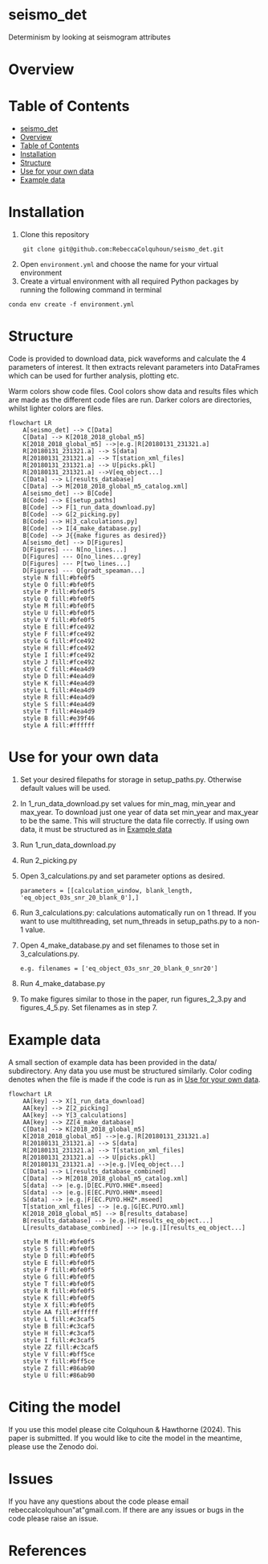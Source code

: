 # seismo_det
Determinism by looking at seismogram attributes

# Overview

# Table of Contents

- [seismo\_det](#seismo_det)
- [Overview](#overview)
- [Table of Contents](#table-of-contents)
- [Installation](#installation)
- [Structure](#structure)
- [Use for your own data](#use-for-your-own-data)
- [Example data](#example-data)




# Installation

1. Clone this repository
```
    git clone git@github.com:RebeccaColquhoun/seismo_det.git
```
2. Open `environment.yml` and choose the name for your virtual environment
3. Create a virtual environment with all required Python packages by running the following command in terminal
```
conda env create -f environment.yml
```

# Structure

Code is provided to download data, pick waveforms and calculate the 4 parameters of interest. It then extracts relevant parameters into DataFrames which can be used for further analysis, plotting etc.

Warm colors show code files. Cool colors show data and results files which are made as the different code files are run.
Darker colors are directories, whilst lighter colors are files.

```mermaid
flowchart LR
    A[seismo_det] --> C[Data]
    C[Data] --> K[2018_2018_global_m5]
    K[2018_2018_global_m5] -->|e.g.|R[20180131_231321.a]
    R[20180131_231321.a] --> S[data]
    R[20180131_231321.a] --> T[station_xml_files]
    R[20180131_231321.a] --> U[picks.pkl]
    R[20180131_231321.a] -->V[eq_object...]
    C[Data] --> L[results_database]
    C[Data] --> M[2018_2018_global_m5_catalog.xml]
    A[seismo_det] --> B[Code]
    B[Code] --> E[setup_paths]
    B[Code] --> F[1_run_data_download.py]
    B[Code] --> G[2_picking.py]
    B[Code] --> H[3_calculations.py]
    B[Code] --> I[4_make_database.py]
    B[Code] --> J{{make figures as desired}}
    A[seismo_det] --> D[Figures]
    D[Figures] --- N[no_lines...]
    D[Figures] --- O[no_lines...grey]
    D[Figures] --- P[two_lines...]
    D[Figures] --- Q[gradt_speaman...]
    style N fill:#bfe0f5
    style O fill:#bfe0f5
    style P fill:#bfe0f5
    style Q fill:#bfe0f5
    style M fill:#bfe0f5
    style U fill:#bfe0f5
    style V fill:#bfe0f5
    style E fill:#fce492
    style F fill:#fce492
    style G fill:#fce492
    style H fill:#fce492
    style I fill:#fce492
    style J fill:#fce492
    style C fill:#4ea4d9
    style D fill:#4ea4d9
    style K fill:#4ea4d9
    style L fill:#4ea4d9
    style R fill:#4ea4d9
    style S fill:#4ea4d9
    style T fill:#4ea4d9
    style B fill:#e39f46
    style A fill:#ffffff
```


# Use for your own data
1. Set your desired filepaths for storage in setup_paths.py. Otherwise default values will be used.
2. In 1_run_data_download.py set values for min_mag, min_year and max_year. To download just one year of data set min_year and max_year to be the same. This will structure the data file correctly. If using own data, it must be structured as in [Example data](#example-data)
3. Run 1_run_data_download.py
4. Run 2_picking.py
5. Open 3_calculations.py and set parameter options as desired.
   
   ```parameters = [[calculation_window, blank_length, 'eq_object_03s_snr_20_blank_0'],]```

7. Run 3_calculations.py: calculations automatically run on 1 thread. If you want to use multithreading, set num_threads in setup_paths.py to a non-1 value.
8. Open 4_make_database.py and set filenames to those set in 3_calculations.py.
   
   ```e.g. filenames = ['eq_object_03s_snr_20_blank_0_snr20']```

10. Run 4_make_database.py
11. To make figures similar to those in the paper, run figures_2_3.py and figures_4_5.py. Set filenames as in step 7.

# Example data
A small section of example data has been provided in the data/ subdirectory. Any data you use must be structured similarly. Color coding denotes when the file is made if the code is run as in [Use for your own data](#use-for-your-own-data). 
```mermaid
flowchart LR
    AA[key] --> X[1_run_data_download]
    AA[key] --> Z[2_picking]
    AA[key] --> Y[3_calculations]
    AA[key] --> ZZ[4_make_database]
    C[Data] --> K[2018_2018_global_m5]
    K[2018_2018_global_m5] -->|e.g.|R[20180131_231321.a]
    R[20180131_231321.a] --> S[data]
    R[20180131_231321.a] --> T[station_xml_files]
    R[20180131_231321.a] --> U[picks.pkl]
    R[20180131_231321.a] -->|e.g.|V[eq_object...]
    C[Data] --> L[results_database_combined]
    C[Data] --> M[2018_2018_global_m5_catalog.xml]
    S[data] --> |e.g.|D[EC.PUYO.HHE*.mseed]
    S[data] --> |e.g.|E[EC.PUYO.HHN*.mseed]
    S[data] --> |e.g.|F[EC.PUYO.HHZ*.mseed]
    T[station_xml_files] --> |e.g.|G[EC.PUYO.xml]
    K[2018_2018_global_m5] --> B[results_database]
    B[results_database] --> |e.g.|H[results_eq_object...]
    L[results_database_combined] --> |e.g.|I[results_eq_object...]

    style M fill:#bfe0f5
    style S fill:#bfe0f5
    style D fill:#bfe0f5
    style E fill:#bfe0f5
    style F fill:#bfe0f5
    style G fill:#bfe0f5
    style T fill:#bfe0f5
    style R fill:#bfe0f5
    style K fill:#bfe0f5
    style X fill:#bfe0f5
    style AA fill:#ffffff
    style L fill:#c3caf5
    style B fill:#c3caf5
    style H fill:#c3caf5
    style I fill:#c3caf5
    style ZZ fill:#c3caf5
    style V fill:#bff5ce
    style Y fill:#bff5ce
    style Z fill:#86ab90
    style U fill:#86ab90
```

# Citing the model

If you use this model please cite Colquhoun & Hawthorne (2024). This paper is submitted. If you would like to cite the model in the meantime, please use the Zenodo doi.

# Issues

If you have any questions about the code please email rebeccalcolquhoun"at"gmail.com. If there are any issues or bugs in the code please raise an issue.

# References

